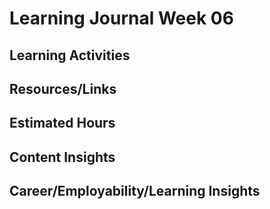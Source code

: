 # Learning Journal Week 06
## Learning Activities

## Resources/Links

## Estimated Hours

## Content Insights

## Career/Employability/Learning Insights
